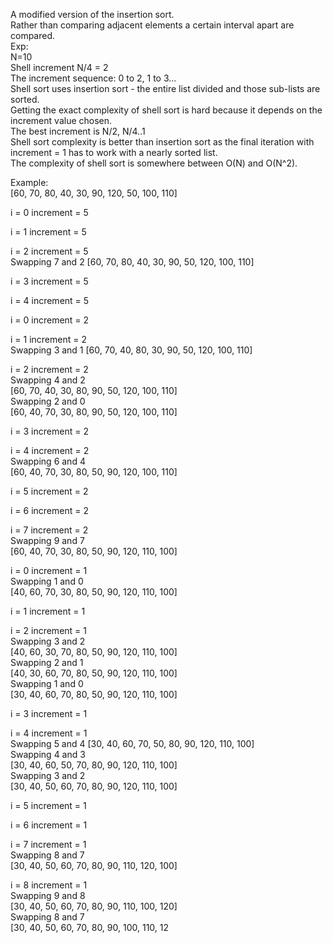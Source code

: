 A modified version of the insertion sort.  
Rather than comparing adjacent elements a certain interval apart are compared.  
Exp:   
N=10  
Shell increment N/4 = 2  
The increment sequence: 0 to 2, 1 to 3...  
Shell sort uses insertion sort - the entire list divided and those sub-lists are sorted.  
Getting the exact complexity of shell sort is hard because it depends on the increment value chosen.  
The best increment is N/2, N/4..1  
Shell sort complexity is better than insertion sort as the final iteration with increment = 1 has to work with a nearly sorted list.  
The complexity of shell sort is somewhere between O(N) and O(N^2). 
  
Example:  
[60, 70, 80, 40, 30, 90, 120, 50, 100, 110]  

i = 0 increment = 5  

i = 1 increment = 5  

i = 2 increment = 5  
Swapping 7 and 2 
[60, 70, 80, 40, 30, 90, 50, 120, 100, 110]  

i = 3 increment = 5  

i = 4 increment = 5  

i = 0 increment = 2  

i = 1 increment = 2  
Swapping 3 and 1 
[60, 70, 40, 80, 30, 90, 50, 120, 100, 110]  

i = 2 increment = 2  
Swapping 4 and 2  
[60, 70, 40, 30, 80, 90, 50, 120, 100, 110]  
Swapping 2 and 0  
[60, 40, 70, 30, 80, 90, 50, 120, 100, 110]  

i = 3 increment = 2  

i = 4 increment = 2  
Swapping 6 and 4  
[60, 40, 70, 30, 80, 50, 90, 120, 100, 110]  

i = 5 increment = 2  

i = 6 increment = 2  

i = 7 increment = 2  
Swapping 9 and 7   
[60, 40, 70, 30, 80, 50, 90, 120, 110, 100]  

i = 0 increment = 1  
Swapping 1 and 0   
[40, 60, 70, 30, 80, 50, 90, 120, 110, 100]  

i = 1 increment = 1  

i = 2 increment = 1  
Swapping 3 and 2   
[40, 60, 30, 70, 80, 50, 90, 120, 110, 100]  
Swapping 2 and 1  
[40, 30, 60, 70, 80, 50, 90, 120, 110, 100]  
Swapping 1 and 0   
[30, 40, 60, 70, 80, 50, 90, 120, 110, 100]  

i = 3 increment = 1  

i = 4 increment = 1  
Swapping 5 and 4 
[30, 40, 60, 70, 50, 80, 90, 120, 110, 100]  
Swapping 4 and 3  
[30, 40, 60, 50, 70, 80, 90, 120, 110, 100]  
Swapping 3 and 2   
[30, 40, 50, 60, 70, 80, 90, 120, 110, 100]  

i = 5 increment = 1  

i = 6 increment = 1  

i = 7 increment = 1  
Swapping 8 and 7   
[30, 40, 50, 60, 70, 80, 90, 110, 120, 100]  

i = 8 increment = 1  
Swapping 9 and 8   
[30, 40, 50, 60, 70, 80, 90, 110, 100, 120]  
Swapping 8 and 7  
[30, 40, 50, 60, 70, 80, 90, 100, 110, 12  
 
